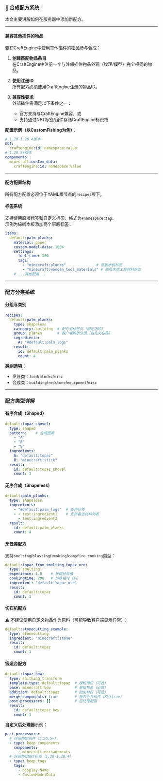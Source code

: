 ### 📖 合成配方系统  
本文主要讲解如何在服务器中添加新配方。

---

#### **兼容其他插件的物品**  
要在CraftEngine中使用其他插件的物品参与合成：

1. **创建匹配物品条目**  
   在CraftEngine中注册一个与外部插件物品外观（纹理/模型）完全相同的物品。

2. **使用注册ID**  
   所有配方必须使用CraftEngine注册的物品ID。

3. **兼容性要求**  
   外部插件需满足以下条件之一：
   - 官方支持与CraftEngine兼容，或
   - 支持通过NBT标签/组件存储CraftEngine标识符

**配置示例（以CustomFishing为例）**：
```yaml
# 1.20-1.20.4版本
nbt:
  craftengine:id: namespace:value
# 1.20.5+版本
components:
  minecraft:custom_data:
    craftengine:id: namespace:value
```

---

#### **配方配置结构**  
所有配方配置必须位于YAML根节点的`recipes`项下。

#### **标签系统**  
支持使用原版标签和自定义标签，格式为`#namespace:tag`。  
示例为棕榈木板添加两个原版标签：
```yaml
items:
  default:palm_planks:
    material: paper
    custom-model-data: 1004
    settings:
      fuel-time: 300
      tags:
        - "minecraft:planks"              # 原版木板标签
        - "minecraft:wooden_tool_materials" # 原版木质工具材料标签
    # ...其他配置...
```

---

### **配方分类系统**

#### **分组与类别**  
```yaml
recipes:
  default:palm_planks:
    type: shapeless
    category: building  # 配方书标签页（固定选项）
    group: planks       # 客户端解锁分组（自定义名称）
    ingredients:
      A: "#default:palm_logs"
    result:
      id: default:palm_planks
      count: 4
```

**类别选项**：  
- 烹饪类：`food`/`blocks`/`misc`  
- 合成类：`building`/`redstone`/`equipment`/`misc`

---

### **配方类型详解**

#### **有序合成（Shaped）**  
```yaml
default:topaz_shovel:
  type: shaped
  pattern:    # 合成图案
    - "A"
    - "B"
    - "B"
  ingredients:
    A: "default:topaz"
    B: "minecraft:stick"
  result:
    id: default:topaz_shovel
    count: 1
```

#### **无序合成（Shapeless）**  
```yaml
default:palm_planks:
  type: shapeless
  ingredients:
    - "#default:palm_logs"  # 支持标签
    - - test:ingredient1    # 支持备选材料列表
      - test:ingredient2
  result:
    id: default:palm_planks
    count: 4
```

#### **烹饪类配方**  
支持`smelting`/`blasting`/`smoking`/`campfire_cooking`类型：
```yaml
default:topaz_from_smelting_topaz_ore:
  type: smelting
  experience: 1.0    # 获得经验值
  cookingtime: 200   # 熔炼耗时（刻）
  ingredient: "default:topaz_ore"
  result:
    id: default:topaz
    count: 1
```

#### **切石机配方**  
⚠️ 不建议使用自定义物品作为原料（可能导致客户端显示异常）：
```yaml
default:stonecutting_example:
  type: stonecutting
  ingredient: "minecraft:stone"
  result:
    id: default:topaz
    count: 1
```

#### **锻造台配方**  
```yaml
default:topaz_bow:
  type: smithing_transform
  template-type: default:topaz  # 模板槽位（可选）
  base: minecraft:bow           # 基础物品（必需）
  addition: default:topaz       # 附加材料（可选）
  merge-components: true        # 是否合并组件（默认true）
  post-processors: []           # 后处理配置
  result:
    id: default:topaz_bow
    count: 1
```

**自定义后处理器**示例：
```yaml
post-processors:
  # 保留指定组件（1.20.5+）
  - type: keep_components
    components:
      - minecraft:enchantments
  # 保留指定NBT标签（1.20-1.20.4）
  - type: keep_tags
    tags:
      - display.Name
      - CustomModelData
```